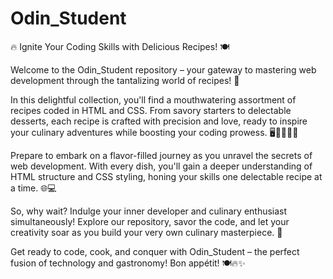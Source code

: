 # Odin_Student
🔥 Ignite Your Coding Skills with Delicious Recipes! 🍽️

Welcome to the Odin_Student repository – your gateway to mastering web development through the tantalizing world of recipes! 🌟

In this delightful collection, you'll find a mouthwatering assortment of recipes coded in HTML and CSS. From savory starters to delectable desserts, each recipe is crafted with precision and love, ready to inspire your culinary adventures while boosting your coding prowess. 🖥️👩‍🍳👨‍🍳

Prepare to embark on a flavor-filled journey as you unravel the secrets of web development. With every dish, you'll gain a deeper understanding of HTML structure and CSS styling, honing your skills one delectable recipe at a time. 🌐💻

So, why wait? Indulge your inner developer and culinary enthusiast simultaneously! Explore our repository, savor the code, and let your creativity soar as you build your very own culinary masterpiece. 🚀

Get ready to code, cook, and conquer with Odin_Student – the perfect fusion of technology and gastronomy! Bon appétit! 🍽️🔥✨